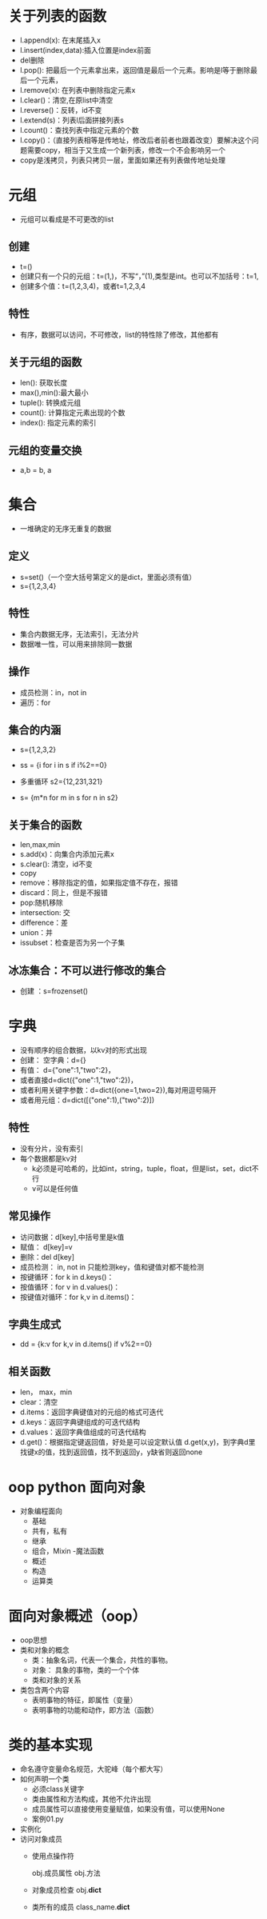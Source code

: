 # 关于列表的函数

- l.append(x): 在末尾插入x
- l.insert(index,data):插入位置是index前面
- del删除
- l.pop(): 把最后一个元素拿出来，返回值是最后一个元素。影响是l等于删除最后一个元素，
- l.remove(x): 在列表中删除指定元素x
- l.clear()：清空,在原list中清空
- l.reverse()：反转，id不变
- l.extend(s)：列表l后面拼接列表s
- l.count()：查找列表中指定元素的个数
- l.copy()：（直接列表相等是传地址，修改后者前者也跟着改变）要解决这个问题需要copy，相当于又生成一个新列表，修改一个不会影响另一个
- copy是浅拷贝，列表只拷贝一层，里面如果还有列表做传地址处理

# 元组 
- 元组可以看成是不可更改的list
## 创建
- t=()
- 创建只有一个只的元组：t=(1,)，不写“，”(1),类型是int。也可以不加括号：t=1,
- 创建多个值：t=(1,2,3,4)，或者t=1,2,3,4
## 特性
- 有序，数据可以访问，不可修改，list的特性除了修改，其他都有
## 关于元组的函数
- len(): 获取长度
- max(),min():最大最小
- tuple(): 转换成元组
- count(): 计算指定元素出现的个数
- index(): 指定元素的索引
## 元组的变量交换
- a,b = b, a

# 集合

- 一堆确定的无序无重复的数据
## 定义
- s=set()（一个空大括号第定义的是dict，里面必须有值）
- s={1,2,3,4}
## 特性
- 集合内数据无序，无法索引，无法分片
- 数据唯一性，可以用来排除同一数据
## 操作
- 成员检测：in，not in
- 遍历：for
## 集合的内涵
- s={1,2,3,2}
- ss = {i for i in s if i%2==0}

- 多重循环 s2={12,231,321}
- s= {m*n for m in s for n in s2}

## 关于集合的函数
- len,max,min
- s.add(x)：向集合内添加元素x
- s.clear(): 清空，id不变
- copy
- remove：移除指定的值，如果指定值不存在，报错
- discard：同上，但是不报错
- pop:随机移除
- intersection: 交
- difference：差
- union：并
- issubset：检查是否为另一个子集
## 冰冻集合：不可以进行修改的集合
- 创建 ：s=frozenset()

# 字典
- 没有顺序的组合数据，以kv对的形式出现
- 创建： 空字典：d={}
- 有值： d={"one":1,"two":2}，
- 或者直接d=dict({"one":1,"two":2})，
- 或者利用关键字参数：d=dict({one=1,two=2}),每对用逗号隔开
- 或者用元组：d=dict([("one":1),("two":2)])

## 特性
- 没有分片，没有索引
- 每个数据都是kv对
    - k必须是可哈希的，比如int，string，tuple，float，但是list，set，dict不行
    - v可以是任何值
    
## 常见操作
- 访问数据：d[key],中括号里是k值
- 赋值： d[key]=v
- 删除：del d[key]
- 成员检测： in, not in 只能检测key，值和键值对都不能检测
- 按键循环：for k in d.keys()：
- 按值循环：for v in d.values()：
- 按键值对循环：for k,v in d.items()：

## 字典生成式

- dd = {k:v for k,v in d.items() if v%2==0}

## 相关函数

- len， max，min
- clear：清空
- d.items：返回字典键值对的元组的格式可迭代
- d.keys：返回字典键组成的可迭代结构
- d.values：返回字典值组成的可迭代结构
- d.get()：根据指定键返回值，好处是可以设定默认值 d.get(x,y)，到字典d里找键x的值，找到返回值，找不到返回y，y缺省则返回none

# oop python 面向对象
- 对象编程面向
    - 基础
    - 共有，私有
    - 继承
    - 组合，Mixin
-魔法函数
    - 概述
    - 构造
    - 运算类
 
# 面向对象概述（oop）
- oop思想
- 类和对象的概念
    - 类：抽象名词，代表一个集合，共性的事物。
    - 对象： 具象的事物，类的一个个体
    - 类和对象的关系
- 类包含两个内容
    - 表明事物的特征，即属性（变量）
    - 表明事物的功能和动作，即方法（函数）
# 类的基本实现
- 命名遵守变量命名规范，大驼峰（每个都大写）
- 如何声明一个类
    - 必须class关键字
    - 类由属性和方法构成，其他不允许出现
    - 成员属性可以直接使用变量赋值，如果没有值，可以使用None
    - 案例01.py
- 实例化
- 访问对象成员
    - 使用点操作符
        
        obj.成员属性
        obj.方法
        
     - 对象成员检查
        obj.__dict__
     - 类所有的成员
        class_name.__dict__
        






